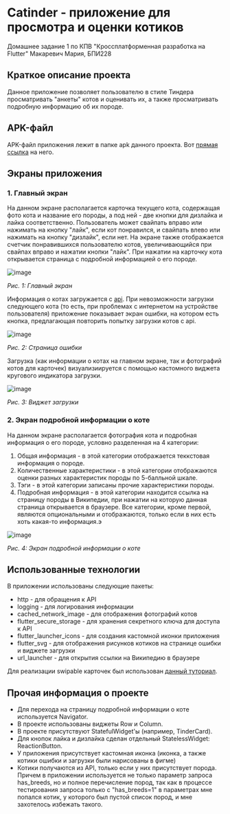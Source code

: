 # Catinder - приложение для просмотра и оценки котиков
 Домашнее задание 1 по КПВ "Кроссплатформенная разработка на Flutter"
 Макаревич Мария, БПИ228
 ## Краткое описание проекта
 Данное приложение позволяет пользователю в стиле Тиндера просматривать "анкеты" котов и оценивать их, а также просматривать подробную информацию об их породе.
 ## APK-файл
 APK-файл приложения лежит в папке apk данного проекта. Вот [прямая ссылка](https://github.com/makar-with-tea/catinder/blob/main/apk/catinder.apk) на него.
 ## Экраны приложения
 ### 1. Главный экран
На данном экране располагается карточка текущего кота, содержащая фото кота и название его породы, а под ней - две кнопки для дизлайка и лайка соответственно. Пользователь может свайпать вправо или нажимать на кнопку "лайк", если кот понравился, и свайпать влево или нажимать на кнопку "дизлайк", если нет. На экране также отображается счетчик понравившихся пользователю котов, увеличивающийся при свайпах вправо и нажатии кнопки "лайк". При нажатии на карточку кота открывается страница с подробной информацией о его породе.

 ![image](https://github.com/user-attachments/assets/e7f278f6-2f42-4649-b1b2-82e08c5bb033)
 
_Рис. 1: Главный экран_

Информация о котах загружается с [api](https://thecatapi.com). При невозможности загрузки следующего кота (то есть, при проблемах с интернетом на устройстве пользователя) приложение показывает экран ошибки, на котором есть кнопка, предлагающая повторить попытку загрузки котов с api.

![image](https://github.com/user-attachments/assets/b2526aeb-2fe3-4d21-91f9-1239e9b62ea1)

_Рис. 2: Страница ошибки_

Загрузка (как информации о котах на главном экране, так и фотографий котов для карточек) визуализиируется с помощью кастомного виджета кругового индикатора загрузки.

![image](https://github.com/user-attachments/assets/bf03938d-e38d-42ef-88b4-01756a9769b5)

_Рис. 3: Виджет загрузки_

### 2. Экран подробной информации о коте
На данном экране располагается фотография кота и подробная информация о его породе, условно разделенная на 4 категории:

1. Общая информация - в этой категории отображается теккстовая информация о породе.
2. Количественные характеристики - в этой категории отображаются оценки разных характеристик породы по 5-балльной шкале.
3. Тэги - в этой категории записаны прочие характеристики породы.
4. Подробная информация - в этой категории находится ссылка на страницу породы в Википедии, при нажатии на которую данная страница открывается в браузере.
Все категории, кроме первой, являются опциональными и отображаются, только если в них есть хоть какая-то информация.э

![image](https://github.com/user-attachments/assets/627279c0-9827-4a31-b72a-4dd56ea9a11f)

_Рис. 4: Экран подробной информации о коте_

## Использованные технологии
В приложении использованы следующие пакеты:
- http - для обращения к API
- logging - для логирования информации
- cached_network_image - для отображения фотографий котов
- flutter_secure_storage - для хранения секретного ключа для доступа к API
- flutter_launcher_icons - для создания кастомной иконки приложения
- flutter_svg - для отображения рисунков котиков на странице ошибки и виджете загрузки
- url_launcher - для открытия ссылки на Википедию в браузере

Для реализации swipable карточек был использован [данный туториал](https://youtu.be/IJpU0I4TXNc?si=7behhhvlsU4Fsldg).
## Прочая информация о проекте
- Для перехода на страницу подробной информации о коте используется Navigator.
- В проекте использованы виджеты Row и Column.
- В проекте присутствуют StatefulWidget'ы (например, TinderCard).
- Для кнопок лайка и дизлайка сделан отдельный StatelessWidget: ReactionButton.
- У приложения присутствует кастомная иконка (иконка, а также котики ошибки и загрузки были нарисованы в фигме)
- Котики получаются из API, только если у них присутствует порода. Причем в приложении используется не только параметр запроса has_breeds, но и полное перечисление пород, так как в процессе тестирования запроса только с "has_breeds=1" в параметрах мне попался котик, у которого был пустой список пород, и мне захотелось избежать такого.
